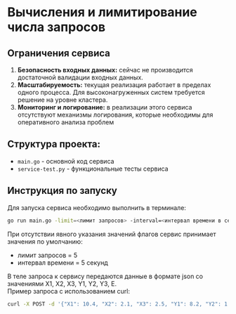 # Вычисления и лимитирование числа запросов

## Ограничения сервиса

1. **Безопасность входных данных:** 
сейчас не производится достаточной валидации входных данных.
2. **Масштабируемость:** текущая реализация работает в пределах одного процесса.
Для высоконагруженных систем требуется решение на уровне кластера.
3. **Мониторинг и логирование:** в реализации этого сервиса отсутствуют
механизмы логирования, которые необходимы для оперативного анализа проблем

## Структура проекта:

- `main.go` - основной код сервиса
- `service-test.py` - функциональные тесты сервиса

## Инструкция по запуску

Для запуска сервиса необходимо выполнить в терминале:
```bash
go run main.go -limit=<лимит запросов> -interval=<интервал времени в секундах>s
```
При отсутствии явного указания значений флагов сервис принимает значения по 
умолчанию: 
- лимит запросов = 5
- интервал времени = 5 секунд
  
В теле запроса к сервису передаются данные в формате json со значениями X1, X2, X3, Y1, Y2, Y3, E.  
Пример запроса с использованием curl:
```bash
curl -X POST -d '{"X1": 10.4, "X2": 2.1, "X3": 2.5, "Y1": 8.2, "Y2": 1.4, "Y3": 1.5, "E": 2}' http://localhost:8080/calculate
```